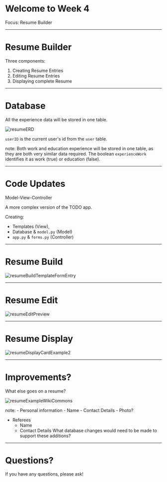 # Welcome to Week 4

Focus: Resume Builder

---
# Resume Builder

Three components:
1. Creating Resume Entries
2. Editing Resume Entries
3. Displaying complete Resume

---

# Database

All the experience data will be stored in one table. 

![resumeERD](resumeERD.png)

`userID` is the current user's id from the `user` table.

note: Both work and education experience will be stored in one table, as they are both very similar data required.
The boolean `experienceWork` identifies it as work (true) or education (false).

---
# Code Updates

Model-View-Controller

A more complex version of the TODO app.

Creating:
- Templates (View),
- Database & `model.py` (Model)
- `app.py` & `forms.py` (Controller)

---
# Resume Build

![resumeBuildTemplateFormEntry](resumeBuildTemplateFormEntry.png)

---

# Resume Edit

![resumeEditPreview](resumeEditPreview.png)

---

# Resume Display

![resumeDisplayCardExample2](resumeDisplayCardExample2.png)

---
# Improvements?

What else goes on a resume?

![resumeExampleWikiCommons](resumeExampleGenerated.png)

note: - Personal information
	- Name
	- Contact Details
	- Photo?
- Referees
	- Name
	- Contact Details
What database changes would need to be made to support these additions?
---

# Questions?

If you have any questions, please ask!
